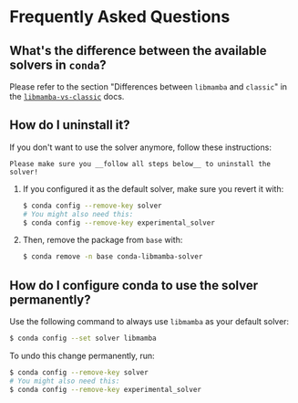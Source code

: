 # Frequently Asked Questions

## What's the difference between the available solvers in `conda`?

Please refer to the section "Differences between `libmamba` and `classic`" in
the [`libmamba-vs-classic`](./libmamba-vs-classic.md#differences-between-libmamba-and-classic) docs.

## How do I uninstall it?

If you don't want to use the solver anymore, follow these instructions:

```{warning}
Please make sure you __follow all steps below__ to uninstall the solver!
```

1. If you configured it as the default solver, make sure you revert it with:

    ```bash
    $ conda config --remove-key solver
    # You might also need this:
    $ conda config --remove-key experimental_solver
    ```

2. Then, remove the package from `base` with:

    ```bash
    $ conda remove -n base conda-libmamba-solver
    ```

## How do I configure conda to use the solver permanently?

Use the following command to always use `libmamba` as your default solver:

```bash
$ conda config --set solver libmamba
```

To undo this change permanently, run:

```bash
$ conda config --remove-key solver
# You might also need this:
$ conda config --remove-key experimental_solver
```
